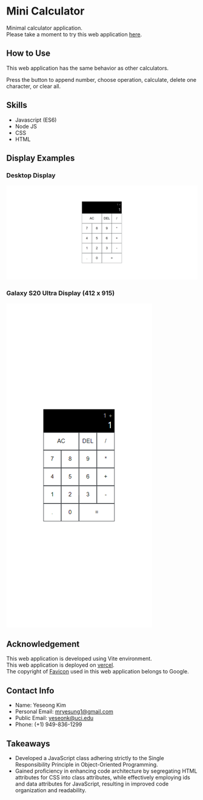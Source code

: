 # Mini Calculator

Minimal calculator application.
<br />
Please take a moment to try this web application [here](https://mini-calculator-beta.vercel.app/).

## How to Use

This web application has the same behavior as other calculators.

Press the button to append number, choose operation, calculate, delete one character, or clear all.

## Skills

- Javascript (ES6)
- Node JS
- CSS
- HTML

## Display Examples

### Desktop Display

![Desktop Display](public/screenshots/MiniCalculatorDesktop.png)

### Galaxy S20 Ultra Display (412 x 915)

![Galaxy S20 Ultra Display](public/screenshots/MiniCalculatorMobile.png)

## Acknowledgement

This web application is developed using Vite environment.
<br />
This web application is deployed on [vercel](https://mini-calculator-beta.vercel.app/).
<br />
The copyright of [Favicon](https://fonts.google.com/icons?selected=Material+Symbols+Outlined:calculate:FILL@0;wght@400;GRAD@0;opsz@24&icon.query=calculator) used in this web application belongs to Google.

## Contact Info

- Name: Yeseong Kim
- Personal Email: mryesung1@gmail.com
- Public Email: yeseonk@uci.edu
- Phone: (+1) 949-836-1299

## Takeaways

- Developed a JavaScript class adhering strictly to the Single Responsibility Principle in Object-Oriented Programming.
- Gained proficiency in enhancing code architecture by segregating HTML attributes for CSS into class attributes, while effectively employing ids and data attributes for JavaScript, resulting in improved code organization and readability.
